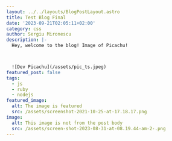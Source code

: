 ```yaml
---
layout: ../../layouts/BlogPostLayout.astro
title: Test Blog Final
date: '2023-09-21T02:05:11+02:00'
category: css
author: Sergiu Mironescu
description: |-
  Hey, welcome to the blog! Image of Picachu!



  ![Dev Picachu](/assets/pic_ts.jpeg)
featured_post: false
tags:
  - js
  - ruby
  - nodejs
featured_image:
  alt: The image is featured
  src: /assets/screenshot-2021-10-25-at-17.18.17.png
image:
  alt: This image is not from the post body
  src: /assets/screen-shot-2023-08-31-at-08.19.44-am-2-.png
---
```


